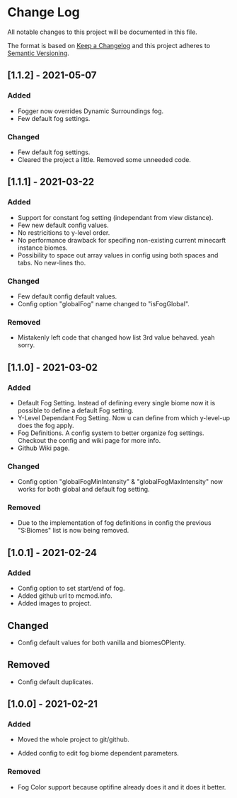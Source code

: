 # Change Log

All notable changes to this project will be documented in this file.

The format is based on [Keep a Changelog](http://keepachangelog.com/)
and this project adheres to [Semantic Versioning](http://semver.org/).

## [1.1.2] - 2021-05-07

### Added
- Fogger now overrides Dynamic Surroundings fog.
- Few default fog settings.

### Changed
- Few default fog settings.
- Cleared the project a little. Removed some unneeded code.

## [1.1.1] - 2021-03-22

### Added
- Support for constant fog setting (independant from view distance).
- Few new default config values.
- No restricitions to y-level order.
- No performance drawback for specifing non-existing current minecarft instance biomes.
- Possibility to space out array values in config using both spaces and tabs. No new-lines tho. 

### Changed
- Few default config default values.
- Config option "globalFog" name changed to "isFogGlobal".

### Removed
- Mistakenly left code that changed how list 3rd value behaved. yeah sorry.

## [1.1.0] - 2021-03-02

### Added
- Default Fog Setting. Instead of defining every single biome now it is possible to define a default Fog setting.
- Y-Level Dependant Fog Setting. Now u can define from which y-level-up does the fog apply.
- Fog Definitions. A config system to better organize fog settings. Checkout the config and wiki page for more info. 
- Github Wiki page.

### Changed
- Config option "globalFogMinIntensity" & "globalFogMaxIntensity" now works for both global and default fog setting.

### Removed
- Due to the implementation of fog definitions in config the previous "S:Biomes" list is now being removed.

## [1.0.1] - 2021-02-24

### Added

- Config option to set start/end of fog.
- Added github url to mcmod.info.
- Added images to project.

## Changed

- Config default values for both vanilla and biomesOPlenty.

## Removed

- Config default duplicates.

## [1.0.0] - 2021-02-21

### Added
- Moved the whole project to git/github.

- Added config to edit fog biome dependent parameters.

### Removed

- Fog Color support because optifine already does it and it does it better.

  

  

  
